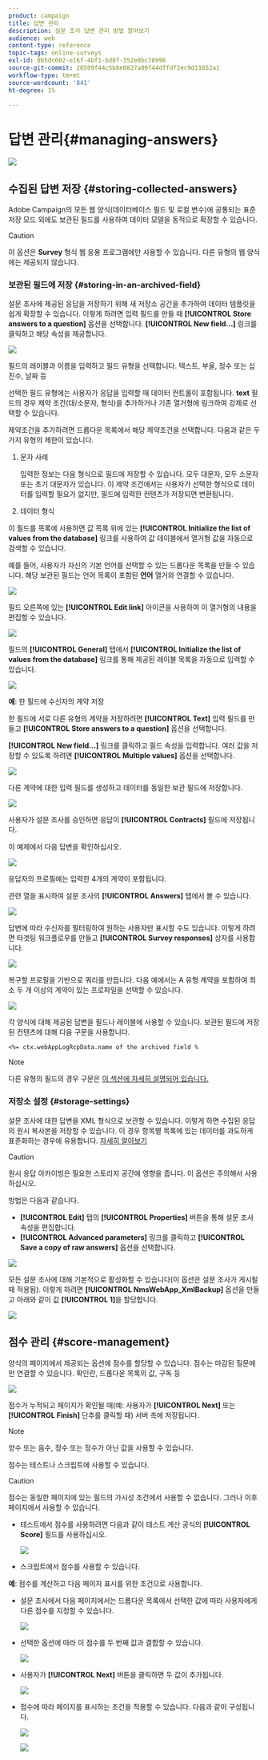 ```yaml
---
product: campaign
title: 답변 관리
description: 설문 조사 답변 관리 방법 알아보기
audience: web
content-type: reference
topic-tags: online-surveys
exl-id: 0b5dc602-e16f-4bf1-bd8f-352e0bc78996
source-git-commit: 20509f44c5b8e0827a09f44dffdf2ec9d11652a1
workflow-type: tm+mt
source-wordcount: '841'
ht-degree: 1%

---
```


# 답변 관리{#managing-answers}

![](../../assets/v7-only.svg)

## 수집된 답변 저장 {#storing-collected-answers}

Adobe Campaign의 모든 웹 양식(데이터베이스 필드 및 로컬 변수)에 공통되는 표준 저장 모드 외에도 보관된 필드를 사용하여 데이터 모델을 동적으로 확장할 수 있습니다.

>[!CAUTION]
>
>이 옵션은 **Survey** 형식 웹 응용 프로그램에만 사용할 수 있습니다. 다른 유형의 웹 양식에는 제공되지 않습니다.

### 보관된 필드에 저장 {#storing-in-an-archived-field}

설문 조사에 제공된 응답을 저장하기 위해 새 저장소 공간을 추가하여 데이터 템플릿을 쉽게 확장할 수 있습니다. 이렇게 하려면 입력 필드를 만들 때 **[!UICONTROL Store answers to a question]** 옵션을 선택합니다. **[!UICONTROL New field...]** 링크를 클릭하고 해당 속성을 제공합니다.

![](assets/s_ncs_admin_survey_new_space.png)

필드의 레이블과 이름을 입력하고 필드 유형을 선택합니다. 텍스트, 부울, 정수 또는 십진수, 날짜 등

선택한 필드 유형에는 사용자가 응답을 입력할 때 데이터 컨트롤이 포함됩니다. **text** 필드의 경우 제약 조건(대/소문자, 형식)을 추가하거나 기존 열거형에 링크하여 강제로 선택할 수 있습니다.

제약조건을 추가하려면 드롭다운 목록에서 해당 제약조건을 선택합니다. 다음과 같은 두 가지 유형의 제한이 있습니다.

1. 문자 사례

   입력한 정보는 다음 형식으로 필드에 저장할 수 있습니다. 모두 대문자, 모두 소문자 또는 초기 대문자가 있습니다. 이 제약 조건에서는 사용자가 선택한 형식으로 데이터를 입력할 필요가 없지만, 필드에 입력한 컨텐츠가 저장되면 변환됩니다.

1. 데이터 형식

이 필드를 목록에 사용하면 값 목록 위에 있는 **[!UICONTROL Initialize the list of values from the database]** 링크를 사용하여 값 테이블에서 열거형 값을 자동으로 검색할 수 있습니다.

예를 들어, 사용자가 자신의 기본 언어를 선택할 수 있는 드롭다운 목록을 만들 수 있습니다. 해당 보관된 필드는 언어 목록이 포함된 **언어** 열거와 연결할 수 있습니다.

![](assets/s_ncs_admin_survey_database_values_2b.png)

필드 오른쪽에 있는 **[!UICONTROL Edit link]** 아이콘을 사용하여 이 열거형의 내용을 편집할 수 있습니다.

![](assets/s_ncs_admin_survey_database_values_2c.png)

필드의 **[!UICONTROL General]** 탭에서 **[!UICONTROL Initialize the list of values from the database]** 링크를 통해 제공된 레이블 목록을 자동으로 입력할 수 있습니다.

![](assets/s_ncs_admin_survey_database_values_2.png)

**예**: 한 필드에 수신자의 계약 저장

한 필드에 서로 다른 유형의 계약을 저장하려면 **[!UICONTROL Text]** 입력 필드를 만들고 **[!UICONTROL Store answers to a question]** 옵션을 선택합니다.

**[!UICONTROL New field...]** 링크를 클릭하고 필드 속성을 입력합니다. 여러 값을 저장할 수 있도록 하려면 **[!UICONTROL Multiple values]** 옵션을 선택합니다.

![](assets/s_ncs_admin_survey_storage_multi_ex1.png)

다른 계약에 대한 입력 필드를 생성하고 데이터를 동일한 보관 필드에 저장합니다.

![](assets/s_ncs_admin_survey_storage_multi_ex2.png)

사용자가 설문 조사를 승인하면 응답이 **[!UICONTROL Contracts]** 필드에 저장됩니다.

이 예제에서 다음 답변을 확인하십시오.

![](assets/s_ncs_admin_survey_storage_multi_ex3.png)

응답자의 프로필에는 입력한 4개의 계약이 포함됩니다.

관련 열을 표시하여 설문 조사의 **[!UICONTROL Answers]** 탭에서 볼 수 있습니다.

![](assets/s_ncs_admin_survey_storage_multi_ex4.png)

답변에 따라 수신자를 필터링하여 원하는 사용자만 표시할 수도 있습니다. 이렇게 하려면 타겟팅 워크플로우를 만들고 **[!UICONTROL Survey responses]** 상자를 사용합니다.

![](assets/s_ncs_admin_survey_read_responses_wf.png)

복구할 프로필을 기반으로 쿼리를 만듭니다. 다음 예에서는 A 유형 계약을 포함하여 최소 두 개 이상의 계약이 있는 프로파일을 선택할 수 있습니다.

![](assets/s_ncs_admin_survey_read_responses_edit.png)

각 양식에 대해 제공된 답변을 필드나 레이블에 사용할 수 있습니다. 보관된 필드에 저장된 컨텐츠에 대해 다음 구문을 사용합니다.

```
<%= ctx.webAppLogRcpData.name of the archived field %
```

>[!NOTE]
>
>다른 유형의 필드의 경우 구문은 [이 섹션에 자세히 설명되어 있습니다.](../../platform/using/about-queries-in-campaign.md)

### 저장소 설정 {#storage-settings}

설문 조사에 대한 답변을 XML 형식으로 보관할 수 있습니다. 이렇게 하면 수집된 응답의 원시 복사본을 저장할 수 있습니다. 이 경우 항목별 목록에 있는 데이터를 과도하게 표준화하는 경우에 유용합니다. [자세히 알아보기](../../surveys/using/publish--track-and-use-collected-data.md#standardizing-data)

>[!CAUTION]
>
>원시 응답 아카이빙은 필요한 스토리지 공간에 영향을 줍니다. 이 옵션은 주의해서 사용하십시오.

방법은 다음과 같습니다.

* **[!UICONTROL Edit]** 탭의 **[!UICONTROL Properties]** 버튼을 통해 설문 조사 속성을 편집합니다.
* **[!UICONTROL Advanced parameters]** 링크를 클릭하고 **[!UICONTROL Save a copy of raw answers]** 옵션을 선택합니다.

![](assets/s_ncs_admin_survey_xml_archive_option.png)

모든 설문 조사에 대해 기본적으로 활성화할 수 있습니다(이 옵션은 설문 조사가 게시될 때 적용됨). 이렇게 하려면 **[!UICONTROL NmsWebApp_XmlBackup]** 옵션을 만들고 아래와 같이 값 **[!UICONTROL 1]**&#x200B;을 할당합니다.

![](assets/s_ncs_admin_survey_xml_global_option.png)

## 점수 관리 {#score-management}

양식의 페이지에서 제공되는 옵션에 점수를 할당할 수 있습니다. 점수는 마감된 질문에만 연결할 수 있습니다. 확인란, 드롭다운 목록의 값, 구독 등

![](assets/s_ncs_admin_survey_score_create.png)

점수가 누적되고 페이지가 확인될 때(예: 사용자가 **[!UICONTROL Next]** 또는 **[!UICONTROL Finish]** 단추를 클릭할 때) 서버 측에 저장됩니다.

>[!NOTE]
>
>양수 또는 음수, 정수 또는 정수가 아닌 값을 사용할 수 있습니다.

점수는 테스트나 스크립트에 사용할 수 있습니다.

>[!CAUTION]
>
>점수는 동일한 페이지에 있는 필드의 가시성 조건에서 사용할 수 없습니다. 그러나 이후 페이지에서 사용할 수 있습니다.

* 테스트에서 점수를 사용하려면 다음과 같이 테스트 계산 공식의 **[!UICONTROL Score]** 필드를 사용하십시오.

   ![](assets/s_ncs_admin_survey_score_in_a_test.png)

* 스크립트에서 점수를 사용할 수 있습니다.

**예**: 점수를 계산하고 다음 페이지 표시를 위한 조건으로 사용합니다.

* 설문 조사에서 다음 페이지에서는 드롭다운 목록에서 선택한 값에 따라 사용자에게 다른 점수를 지정할 수 있습니다.

   ![](assets/s_ncs_admin_survey_score_exa.png)

* 선택한 옵션에 따라 이 점수를 두 번째 값과 결합할 수 있습니다.

   ![](assets/s_ncs_admin_survey_score_exb.png)

* 사용자가 **[!UICONTROL Next]** 버튼을 클릭하면 두 값이 추가됩니다.

   ![](assets/s_ncs_admin_survey_score_exe.png)

* 점수에 따라 페이지를 표시하는 조건을 적용할 수 있습니다. 다음과 같이 구성됩니다.

   ![](assets/s_ncs_admin_survey_score_exd.png)

   ![](assets/s_ncs_admin_survey_score_exg.png)

